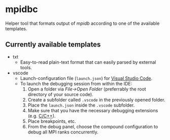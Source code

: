 # mpidbc

Helper tool that formats output of *mpidb* according to one of the available templates.

## Currently available templates

* txt
  * Easy-to-read plain-text format that can easily parsed by external tools.
* vscode
  * Launch-configuration file (```launch.json```) for [Visual Studio Code](https://github.com/Microsoft/vscode).
  * To launch the debugging session from within the IDE:
    1. Open a folder via *File->Open Folder* (preferrably the root directory of your source code).
    2. Create a subfolder called ```.vscode``` in the previously opened folder.
    3. Place the ```launch.json``` inside the ```.vscode``` subfolder.
    4. Make sure that you have the necessary debugging extensions (e.g. [C/C++](https://marketplace.visualstudio.com/items?itemName=ms-vscode.cpptools)).
    5. Place breakpoints, etc.
    5. From the debug panel, choose the compound configuration to debug all MPI ranks concurrently.
